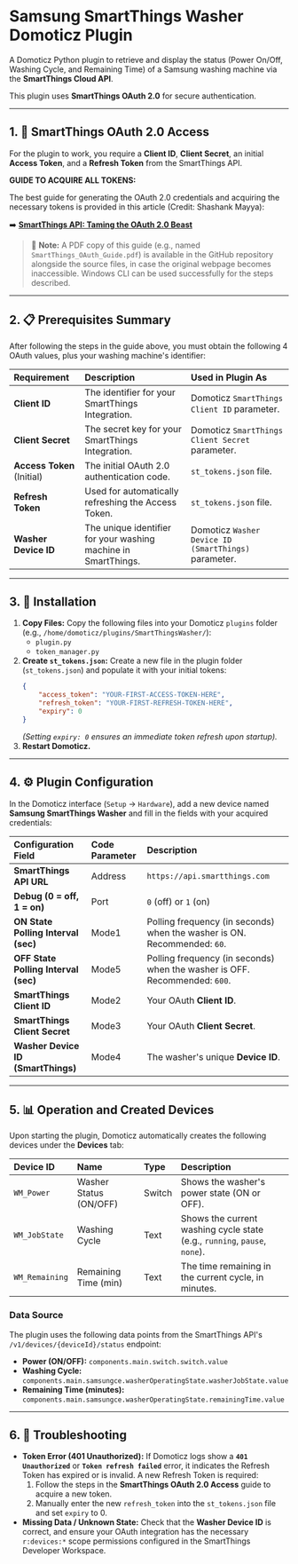 # Samsung SmartThings Washer Domoticz Plugin

A Domoticz Python plugin to retrieve and display the status (Power On/Off, Washing Cycle, and Remaining Time) of a Samsung washing machine via the **SmartThings Cloud API**.

This plugin uses **SmartThings OAuth 2.0** for secure authentication.

---

## 1. 🔑 SmartThings OAuth 2.0 Access

For the plugin to work, you require a **Client ID**, **Client Secret**, an initial **Access Token**, and a **Refresh Token** from the SmartThings API.

**GUIDE TO ACQUIRE ALL TOKENS:**

The best guide for generating the OAuth 2.0 credentials and acquiring the necessary tokens is provided in this article (Credit: Shashank Mayya):

➡️ **[SmartThings API: Taming the OAuth 2.0 Beast](https://levelup.gitconnected.com/smartthings-api-taming-the-oauth-2-0-beast-5d735ecc6b24)**

> 📌 **Note:** A PDF copy of this guide (e.g., named `SmartThings_OAuth_Guide.pdf`) is available in the GitHub repository alongside the source files, in case the original webpage becomes inaccessible. Windows CLI can be used successfully for the steps described.

---

## 2. 📋 Prerequisites Summary

After following the steps in the guide above, you must obtain the following 4 OAuth values, plus your washing machine's identifier:

| Requirement | Description | Used in Plugin As |
| :--- | :--- | :--- |
| **Client ID** | The identifier for your SmartThings Integration. | Domoticz `SmartThings Client ID` parameter. |
| **Client Secret** | The secret key for your SmartThings Integration. | Domoticz `SmartThings Client Secret` parameter. |
| **Access Token** (Initial) | The initial OAuth 2.0 authentication code. | `st_tokens.json` file. |
| **Refresh Token** | Used for automatically refreshing the Access Token. | `st_tokens.json` file. |
| **Washer Device ID** | The unique identifier for your washing machine in SmartThings. | Domoticz `Washer Device ID (SmartThings)` parameter. |

---

## 3. 💾 Installation

1.  **Copy Files:** Copy the following files into your Domoticz `plugins` folder (e.g., `/home/domoticz/plugins/SmartThingsWasher/`):
    * `plugin.py`
    * `token_manager.py`
2.  **Create `st_tokens.json`:** Create a new file in the plugin folder (`st_tokens.json`) and populate it with your initial tokens:
    ```json
    {
        "access_token": "YOUR-FIRST-ACCESS-TOKEN-HERE",
        "refresh_token": "YOUR-FIRST-REFRESH-TOKEN-HERE",
        "expiry": 0
    }
    ```
    *(Setting `expiry: 0` ensures an immediate token refresh upon startup).*
3.  **Restart Domoticz.**

---

## 4. ⚙️ Plugin Configuration

In the Domoticz interface (`Setup` -> `Hardware`), add a new device named **Samsung SmartThings Washer** and fill in the fields with your acquired credentials:

| Configuration Field | Code Parameter | Description |
| :--- | :--- | :--- |
| **SmartThings API URL** | Address | `https://api.smartthings.com` |
| **Debug (0 = off, 1 = on)** | Port | `0` (off) or `1` (on) |
| **ON State Polling Interval (sec)** | Mode1 | Polling frequency (in seconds) when the washer is ON. Recommended: `60`. |
| **OFF State Polling Interval (sec)** | Mode5 | Polling frequency (in seconds) when the washer is OFF. Recommended: `600`. |
| **SmartThings Client ID** | Mode2 | Your OAuth **Client ID**. |
| **SmartThings Client Secret** | Mode3 | Your OAuth **Client Secret**. |
| **Washer Device ID (SmartThings)** | Mode4 | The washer's unique **Device ID**. |

---

## 5. 📊 Operation and Created Devices

Upon starting the plugin, Domoticz automatically creates the following devices under the **Devices** tab:

| Device ID | Name | Type | Description |
| :--- | :--- | :--- | :--- |
| `WM_Power` | Washer Status (ON/OFF) | Switch | Shows the washer's power state (ON or OFF). |
| `WM_JobState` | Washing Cycle | Text | Shows the current washing cycle state (e.g., `running`, `pause`, `none`). |
| `WM_Remaining` | Remaining Time (min) | Text | The time remaining in the current cycle, in minutes. |

### Data Source

The plugin uses the following data points from the SmartThings API's `/v1/devices/{deviceId}/status` endpoint:

* **Power (ON/OFF):** `components.main.switch.switch.value`
* **Washing Cycle:** `components.main.samsungce.washerOperatingState.washerJobState.value`
* **Remaining Time (minutes):** `components.main.samsungce.washerOperatingState.remainingTime.value`

---

## 6. 🐛 Troubleshooting

* **Token Error (401 Unauthorized):** If Domoticz logs show a **`401 Unauthorized`** or **`Token refresh failed`** error, it indicates the Refresh Token has expired or is invalid. A new Refresh Token is required:
    1.  Follow the steps in the **SmartThings OAuth 2.0 Access** guide to acquire a new token.
    2.  Manually enter the new `refresh_token` into the `st_tokens.json` file and set `expiry` to 0.
* **Missing Data / Unknown State:** Check that the **Washer Device ID** is correct, and ensure your OAuth integration has the necessary `r:devices:*` scope permissions configured in the SmartThings Developer Workspace.
